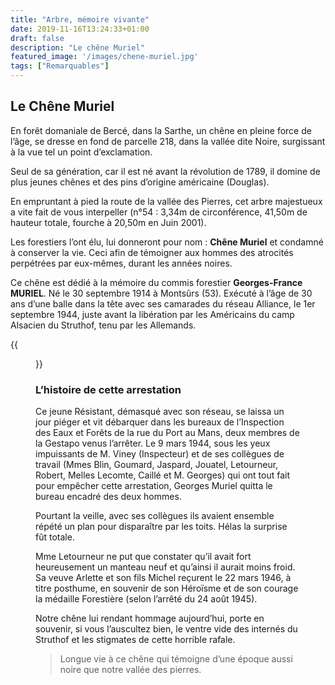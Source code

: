 ```yaml
---
title: "Arbre, mémoire vivante"
date: 2019-11-16T13:24:33+01:00
draft: false
description: "Le chêne Muriel"
featured_image: '/images/chene-muriel.jpg'
tags: ["Remarquables"]
---
```


## Le Chêne Muriel

En forêt domaniale de Bercé, dans la Sarthe, un chêne en pleine force de l’âge,
se dresse en fond de parcelle 218, dans la vallée dite Noire, surgissant à la vue tel un point d’exclamation. 

Seul de sa génération, car il est né avant la révolution de 1789, il domine de plus jeunes chênes et
des pins d’origine américaine (Douglas).

En empruntant à pied la route de la vallée des Pierres, cet arbre majestueux a vite fait de vous interpeller
(n°54 : 3,34m de circonférence, 41,50m de hauteur totale, fourche à 20,50m en Juin 2001). 

Les forestiers l’ont élu, lui donneront pour nom : **Chêne Muriel** et condamné à conserver la vie.
Ceci afin de témoigner aux hommes des atrocités perpétrées par eux-mêmes, durant les années noires.

Ce chêne est dédié à la mémoire du commis forestier **Georges-France MURIEL**.
Né le 30 septembre 1914 à Montsûrs (53).
Exécuté à l’âge de 30 ans d’une balle dans la tête avec ses camarades du réseau Alliance, le 1er septembre 1944,
juste avant la libération par les Américains du camp Alsacien du Struthof, tenu par les Allemands.

{{<figure src="/images/articles/muriel.jpg" title="Georges France Muriel">}}
  
### L’histoire de cette arrestation

Ce jeune Résistant, démasqué avec son réseau, se laissa un jour piéger et vit débarquer dans les bureaux
de l’Inspection des Eaux et Forêts de la rue du Port au Mans, deux membres de la Gestapo venus l’arrêter.
Le 9 mars 1944, sous les yeux impuissants de M. Viney (Inspecteur) et de ses collègues de travail (Mmes Blin,
Goumard, Jaspard, Jouatel, Letourneur, Robert, Melles Lecomte, Caillé et M. Georges) qui ont tout fait pour
empêcher cette arrestation, Georges Muriel quitta le bureau encadré des deux hommes.

Pourtant la veille, avec ses collègues ils avaient ensemble répété un plan pour disparaître par les toits.
Hélas la surprise fût totale.

Mme Letourneur ne put que constater qu’il avait fort heureusement un manteau neuf et qu’ainsi il aurait
moins froid. 
Sa veuve Arlette et son fils Michel reçurent le 22 mars 1946, à titre posthume, en souvenir de son Héroïsme et
de son courage la médaille Forestière (selon l’arrêté du 24 août 1945). 


Notre chêne lui rendant hommage aujourd’hui, porte en souvenir, si vous l’auscultez bien, le ventre vide des 
internés du Struthof et les stigmates de cette horrible rafale.

> Longue vie à ce chêne qui témoigne d’une époque aussi noire que notre vallée des pierres.
